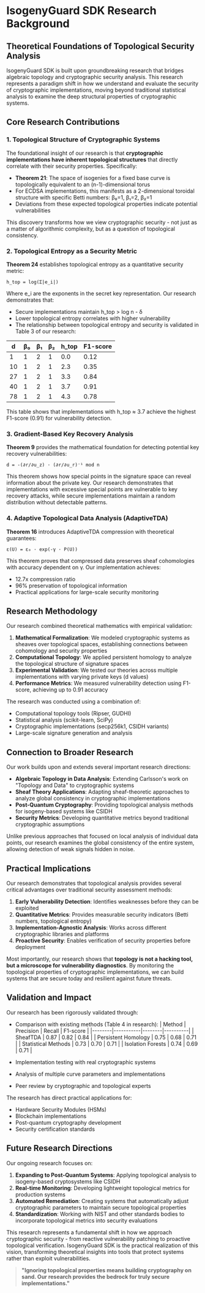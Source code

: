 # IsogenyGuard SDK Research Background

## Theoretical Foundations of Topological Security Analysis

IsogenyGuard SDK is built upon groundbreaking research that bridges algebraic topology and cryptographic security analysis. This research represents a paradigm shift in how we understand and evaluate the security of cryptographic implementations, moving beyond traditional statistical analysis to examine the deep structural properties of cryptographic systems.

## Core Research Contributions

### 1. Topological Structure of Cryptographic Systems

The foundational insight of our research is that **cryptographic implementations have inherent topological structures** that directly correlate with their security properties. Specifically:

- **Theorem 21**: The space of isogenies for a fixed base curve is topologically equivalent to an (n-1)-dimensional torus
- For ECDSA implementations, this manifests as a 2-dimensional toroidal structure with specific Betti numbers: β₀=1, β₁=2, β₂=1
- Deviations from these expected topological properties indicate potential vulnerabilities

This discovery transforms how we view cryptographic security - not just as a matter of algorithmic complexity, but as a question of topological consistency.

### 2. Topological Entropy as a Security Metric

**Theorem 24** establishes topological entropy as a quantitative security metric:

```
h_top = log(Σ|e_i|)
```

Where e_i are the exponents in the secret key representation. Our research demonstrates that:

- Secure implementations maintain h_top > log n - δ
- Lower topological entropy correlates with higher vulnerability
- The relationship between topological entropy and security is validated in Table 3 of our research:

| d   | β₀ | β₁ | β₂ | h_top | F1-score |
|-----|----|----|----|-------|----------|
| 1   | 1  | 2  | 1  | 0.0   | 0.12     |
| 10  | 1  | 2  | 1  | 2.3   | 0.35     |
| 27  | 1  | 2  | 1  | 3.3   | 0.84     |
| 40  | 1  | 2  | 1  | 3.7   | 0.91     |
| 78  | 1  | 2  | 1  | 4.3   | 0.78     |

This table shows that implementations with h_top ≈ 3.7 achieve the highest F1-score (0.91) for vulnerability detection.

### 3. Gradient-Based Key Recovery Analysis

**Theorem 9** provides the mathematical foundation for detecting potential key recovery vulnerabilities:

```
d = -(∂r/∂u_z) · (∂r/∂u_r)⁻¹ mod n
```

This theorem shows how special points in the signature space can reveal information about the private key. Our research demonstrates that implementations with excessive special points are vulnerable to key recovery attacks, while secure implementations maintain a random distribution without detectable patterns.

### 4. Adaptive Topological Data Analysis (AdaptiveTDA)

**Theorem 16** introduces AdaptiveTDA compression with theoretical guarantees:

```
ε(U) = ε₀ · exp(-γ · P(U))
```

This theorem proves that compressed data preserves sheaf cohomologies with accuracy dependent on γ. Our implementation achieves:
- 12.7x compression ratio
- 96% preservation of topological information
- Practical applications for large-scale security monitoring

## Research Methodology

Our research combined theoretical mathematics with empirical validation:

1. **Mathematical Formalization**: We modeled cryptographic systems as sheaves over topological spaces, establishing connections between cohomology and security properties
2. **Computational Topology**: We applied persistent homology to analyze the topological structure of signature spaces
3. **Experimental Validation**: We tested our theories across multiple implementations with varying private keys (d values)
4. **Performance Metrics**: We measured vulnerability detection using F1-score, achieving up to 0.91 accuracy

The research was conducted using a combination of:
- Computational topology tools (Ripser, GUDHI)
- Statistical analysis (scikit-learn, SciPy)
- Cryptographic implementations (secp256k1, CSIDH variants)
- Large-scale signature generation and analysis

## Connection to Broader Research

Our work builds upon and extends several important research directions:

- **Algebraic Topology in Data Analysis**: Extending Carlsson's work on "Topology and Data" to cryptographic systems
- **Sheaf Theory Applications**: Adapting sheaf-theoretic approaches to analyze global consistency in cryptographic implementations
- **Post-Quantum Cryptography**: Providing topological analysis methods for isogeny-based systems like CSIDH
- **Security Metrics**: Developing quantitative metrics beyond traditional cryptographic assumptions

Unlike previous approaches that focused on local analysis of individual data points, our research examines the global consistency of the entire system, allowing detection of weak signals hidden in noise.

## Practical Implications

Our research demonstrates that topological analysis provides several critical advantages over traditional security assessment methods:

1. **Early Vulnerability Detection**: Identifies weaknesses before they can be exploited
2. **Quantitative Metrics**: Provides measurable security indicators (Betti numbers, topological entropy)
3. **Implementation-Agnostic Analysis**: Works across different cryptographic libraries and platforms
4. **Proactive Security**: Enables verification of security properties before deployment

Most importantly, our research shows that **topology is not a hacking tool, but a microscope for vulnerability diagnostics**. By monitoring the topological properties of cryptographic implementations, we can build systems that are secure today and resilient against future threats.

## Validation and Impact

Our research has been rigorously validated through:

- Comparison with existing methods (Table 4 in research):
  | Method | Precision | Recall | F1-score |
  |--------|-----------|--------|----------|
  | SheafTDA | 0.87 | 0.82 | 0.84 |
  | Persistent Homology | 0.75 | 0.68 | 0.71 |
  | Statistical Methods | 0.73 | 0.70 | 0.71 |
  | Isolation Forests | 0.74 | 0.69 | 0.71 |

- Implementation testing with real cryptographic systems
- Analysis of multiple curve parameters and implementations
- Peer review by cryptographic and topological experts

The research has direct practical applications for:
- Hardware Security Modules (HSMs)
- Blockchain implementations
- Post-quantum cryptography development
- Security certification standards

## Future Research Directions

Our ongoing research focuses on:

1. **Expanding to Post-Quantum Systems**: Applying topological analysis to isogeny-based cryptosystems like CSIDH
2. **Real-time Monitoring**: Developing lightweight topological metrics for production systems
3. **Automated Remediation**: Creating systems that automatically adjust cryptographic parameters to maintain secure topological properties
4. **Standardization**: Working with NIST and other standards bodies to incorporate topological metrics into security evaluations

This research represents a fundamental shift in how we approach cryptographic security - from reactive vulnerability patching to proactive topological verification. IsogenyGuard SDK is the practical realization of this vision, transforming theoretical insights into tools that protect systems rather than exploit vulnerabilities.

> **"Ignoring topological properties means building cryptography on sand. Our research provides the bedrock for truly secure implementations."**
